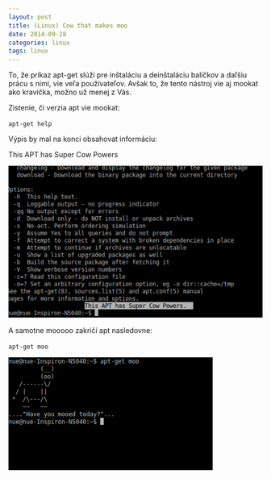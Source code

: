 ```yaml
---
layout: post
title: (Linux) Cow that makes moo
date: 2014-09-28
categories: linux
tags: linux
---
```


To, že príkaz apt-get slúži pre inštaláciu a deinštaláciu balíčkov a daľšiu prácu s nimi, 
vie veľa používateľov. Avšak to, že tento nástroj vie aj mookat ako kravička, možno už menej z Vás.

Zistenie, či verzia apt vie mookat:

`apt-get help`

Výpis by mal na konci obsahovat informáciu:

This APT has Super Cow Powers

![moohelp](/assets/icode/moohelp.png)


A samotne mooooo zakričí apt nasledovne:

`apt-get moo`

![moo](/assets/icode/moo.png)